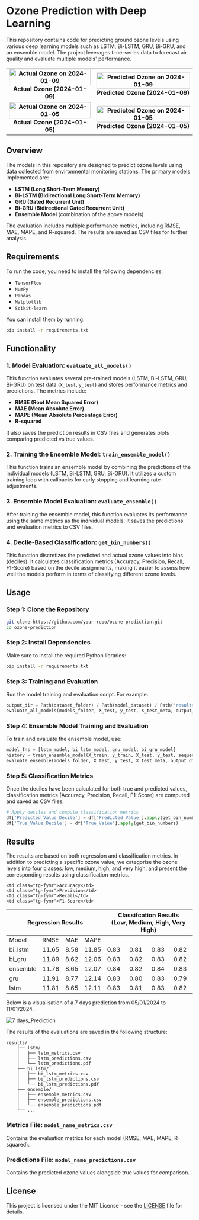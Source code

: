 # Ozone Prediction with Deep Learning

This repository contains code for predicting ground ozone levels using various deep learning models such as LSTM, Bi-LSTM, GRU, Bi-GRU, and an ensemble model. The project leverages time-series data to forecast air quality and evaluate multiple models' performance.

<table>
  <tr>
    <td style="text-align: center; font-weight: bold;">
      <img src="https://github.com/user-attachments/assets/5c6e6cf8-77e0-4db8-bb29-56e9046e5de6" alt="Actual Ozone on 2024-01-09" style="width: 100%;" />
      Actual Ozone (2024-01-09)
    </td>
    <td style="text-align: center; font-weight: bold;">
      <img src="https://github.com/user-attachments/assets/233e89dd-b7c9-4f8d-8112-46ee7f9b120a" alt="Predicted Ozone on 2024-01-09" style="width: 100%;" />
      Predicted Ozone (2024-01-09)
    </td>
  </tr>
  
  <tr>
    <td style="text-align: center; font-weight: bold;">
      <img src="https://github.com/user-attachments/assets/a4090b00-5251-4d62-a1d8-2a1617e6ac6d" alt="Actual Ozone on 2024-01-05" style="width: 100%;" />
      Actual Ozone (2024-01-05)
    </td>
    <td style="text-align: center; font-weight: bold;">
      <img src="https://github.com/user-attachments/assets/7a27d6ba-b8a5-4f53-83f2-bcf19a0bf669" alt="Predicted Ozone on 2024-01-05" style="width: 100%;" />
      Predicted Ozone (2024-01-05)
    </td>
  </tr>
</table>


## Overview

The models in this repository are designed to predict ozone levels using data collected from environmental monitoring stations. The primary models implemented are:

- **LSTM (Long Short-Term Memory)**
- **Bi-LSTM (Bidirectional Long Short-Term Memory)**
- **GRU (Gated Recurrent Unit)**
- **Bi-GRU (Bidirectional Gated Recurrent Unit)**
- **Ensemble Model** (combination of the above models)

The evaluation includes multiple performance metrics, including RMSE, MAE, MAPE, and R-squared. The results are saved as CSV files for further analysis.

## Requirements

To run the code, you need to install the following dependencies:

- `TensorFlow`
- `NumPy`
- `Pandas`
- `Matplotlib`
- `Scikit-learn`

You can install them by running:

```bash
pip install -r requirements.txt
```

## Functionality

### 1. Model Evaluation: `evaluate_all_models()`
This function evaluates several pre-trained models (LSTM, Bi-LSTM, GRU, Bi-GRU) on test data (`X_test`, `y_test`) and stores performance metrics and predictions. The metrics include:

- **RMSE (Root Mean Squared Error)**
- **MAE (Mean Absolute Error)**
- **MAPE (Mean Absolute Percentage Error)**
- **R-squared** 

It also saves the prediction results in CSV files and generates plots comparing predicted vs true values.

### 2. Training the Ensemble Model: `train_ensemble_model()`
This function trains an ensemble model by combining the predictions of the individual models (LSTM, Bi-LSTM, GRU, Bi-GRU). It utilizes a custom training loop with callbacks for early stopping and learning rate adjustments.

### 3. Ensemble Model Evaluation: `evaluate_ensemble()`
After training the ensemble model, this function evaluates its performance using the same metrics as the individual models. It saves the predictions and evaluation metrics to CSV files.

### 4. Decile-Based Classification: `get_bin_numbers()`
This function discretizes the predicted and actual ozone values into bins (deciles). It calculates classification metrics (Accuracy, Precision, Recall, F1-Score) based on the decile assignments, making it easier to assess how well the models perform in terms of classifying different ozone levels.

## Usage

### Step 1: Clone the Repository

```bash
git clone https://github.com/your-repo/ozone-prediction.git
cd ozone-prediction
```

### Step 2: Install Dependencies

Make sure to install the required Python libraries:

```bash
pip install -r requirements.txt
```

### Step 3: Training and Evaluation

Run the model training and evaluation script. For example:

```python
output_dir = Path(dataset_folder) / Path(model_dataset) / Path('results')
evaluate_all_models(models_folder, X_test, y_test, X_test_meta, output_dir)
```

### Step 4: Ensemble Model Training and Evaluation

To train and evaluate the ensemble model, use:

```python
model_fns = [lstm_model, bi_lstm_model, gru_model, bi_gru_model]
history = train_ensemble_model(X_train, y_train, X_test, y_test, sequence_length, models_folder, model_fns, epochs=500)
evaluate_ensemble(models_folder, X_test, y_test, X_test_meta, output_dir, model_name="ensemble")
```

### Step 5: Classification Metrics

Once the deciles have been calculated for both true and predicted values, classification metrics (Accuracy, Precision, Recall, F1-Score) are computed and saved as CSV files.

```python
# Apply deciles and compute classification metrics
df['Predicted_Value_Decile'] = df['Predicted_Value'].apply(get_bin_numbers)
df['True_Value_Decile'] = df['True_Value'].apply(get_bin_numbers)
```

## Results
The results are based on both regression and classification metrics. In addition to predicting a specific ozone value, we categorise the ozone levels into four classes: low, medium, high, and very high, and present the corresponding results using classification metrics.

<table class="tg"><thead>
  <tr>
    <th class="tg-7btt" colspan="4">Regression Results</th>
    <th class="tg-7btt" colspan="4">Classifcation Results   <br>     (Low, Medium, High, Very High)</th>
  </tr></thead>
<tbody>
  <tr>
    <td class="tg-fymr">Model</td>
    <td class="tg-fymr">RMSE</td>
    <td class="tg-fymr">MAE</td>
    <td class="tg-fymr">MAPE</td>

    <td class="tg-fymr">Accuracy</td>
    <td class="tg-fymr">Precision</td>
    <td class="tg-fymr">Recall</td>
    <td class="tg-fymr">F1-Score</td>
  </tr>
  <tr>
    <td class="tg-0pky">bi_lstm</td>
    <td class="tg-c3ow">11.65</td>
    <td class="tg-c3ow">8.58</td>
    <td class="tg-c3ow">11.85</td>
    <td class="tg-c3ow">0.83</td>
    <td class="tg-c3ow">0.81</td>
    <td class="tg-c3ow">0.83</td>
    <td class="tg-c3ow">0.82</td>
  </tr>
  <tr>
    <td class="tg-0pky">bi_gru</td>
    <td class="tg-c3ow">11.89</td>
    <td class="tg-c3ow">8.62</td>
    <td class="tg-c3ow">12.06</td>
    <td class="tg-c3ow">0.83</td>
    <td class="tg-c3ow">0.82</td>
    <td class="tg-c3ow">0.83</td>
    <td class="tg-c3ow">0.82</td>
  </tr>
  <tr>
    <td class="tg-0pky">ensemble</td>
    <td class="tg-c3ow">11.78</td>
    <td class="tg-c3ow">8.65</td>
    <td class="tg-c3ow">12.07</td>
    <td class="tg-c3ow">0.84</td>
    <td class="tg-c3ow">0.82</td>
    <td class="tg-c3ow">0.84</td>
    <td class="tg-c3ow">0.83</td>
  </tr>
  <tr>
    <td class="tg-0pky">gru</td>
    <td class="tg-c3ow">11.91</td>
    <td class="tg-c3ow">8.77</td>
    <td class="tg-c3ow">12.14</td>
    <td class="tg-c3ow">0.83</td>
    <td class="tg-c3ow">0.80</td>
    <td class="tg-c3ow">0.83</td>
    <td class="tg-c3ow">0.79</td>
  </tr>
  <tr>
    <td class="tg-0pky">lstm</td>
    <td class="tg-c3ow">11.81</td>
    <td class="tg-c3ow">8.65</td>
    <td class="tg-c3ow">12.11</td>
    <td class="tg-c3ow">0.83</td>
    <td class="tg-c3ow">0.81</td>
    <td class="tg-c3ow">0.83</td>
    <td class="tg-c3ow">0.82</td>
  </tr>
</tbody></table>

Below is a visualisation of a 7 days prediction from 05/01/2024 to 11/01/2024.

![7 days_Prediction](https://github.com/user-attachments/assets/7be44e03-8fee-401c-a301-c54cd78dbbe4)

The results of the evaluations are saved in the following structure:

```
results/
    ├── lstm/
    │   ├── lstm_metrics.csv
    │   ├── lstm_predictions.csv
    │   └── lstm_predictions.pdf
    ├── bi_lstm/
    │   ├── bi_lstm_metrics.csv
    │   ├── bi_lstm_predictions.csv
    │   └── bi_lstm_predictions.pdf
    ├── ensemble/
    │   ├── ensemble_metrics.csv
    │   ├── ensemble_predictions.csv
    │   └── ensemble_predictions.pdf
    └── ...
```

### Metrics File: `model_name_metrics.csv`
Contains the evaluation metrics for each model (RMSE, MAE, MAPE, R-squared).

### Predictions File: `model_name_predictions.csv`
Contains the predicted ozone values alongside true values for comparison.

## License

This project is licensed under the MIT License - see the [LICENSE](LICENSE) file for details.
